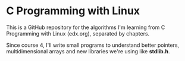 # C Programming with Linux

This is a GitHub repository for the algorithms I'm learning from C Programming with Linux (edx.org), separated by chapters.

Since course 4, I'll write small programs to understand better pointers, multidimensional arrays and new libraries we're using like **stdlib.h**.
